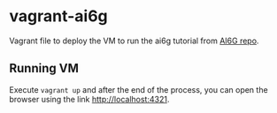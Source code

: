# vagrant-ai6g
Vagrant file to deploy the VM to run the ai6g tutorial from [AI6G repo](https://github.com/aldebaro/ai6g).

## Running VM
Execute `vagrant up` and after the end of the process, you can open the browser using the link [http://localhost:4321](http://localhost:4321).
